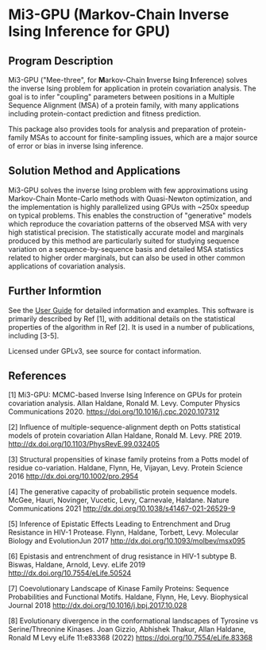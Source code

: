 Mi3-GPU (Markov-Chain Inverse Ising Inference for GPU)
==============================================================

## Program Description

Mi3-GPU ("Mee-three", for **M**arkov-Chain **I**nverse **I**sing **I**nference) solves the inverse Ising problem for application in protein covariation analysis. The goal is to infer "coupling" parameters between positions in a Multiple Sequence Alignment (MSA) of a protein family, with many applications including protein-contact prediction and fitness prediction.

This package also provides tools for analysis and preparation of protein-family MSAs to account for finite-sampling issues, which are a major source of error or bias in inverse Ising inference.

## Solution Method and Applications

Mi3-GPU solves the inverse Ising problem with few approximations using Markov-Chain Monte-Carlo methods with Quasi-Newton optimization, and the implementation is highly parallelized using GPUs with ~250x speedup on typical problems. This enables the construction of "generative" models which reproduce the covariation patterns of the observed MSA with very high statistical precision. The statistically accurate model and marginals produced by this method are particularly suited for studying sequence variation on a sequence-by-sequence basis and detailed MSA statistics related to higher order marginals, but can also be used in other common applications of covariation analysis.

## Further Informtion

See the [User Guide](UserGuide.md) for detailed information and examples. This software is primarily described by Ref [1], with additional details on the statistical properties of the algorithm in Ref [2]. It is used in a number of publications, including [3-5].

Licensed under GPLv3, see source for contact information.

## References

[1] Mi3-GPU: MCMC-based Inverse Ising Inference on GPUs for protein covariation analysis. Allan Haldane, Ronald M. Levy.  Computer Physics Communications 2020. https://doi.org/10.1016/j.cpc.2020.107312

[2] Influence of multiple-sequence-alignment depth on Potts statistical models of protein covariation
Allan Haldane, Ronald M. Levy. PRE 2019. http://dx.doi.org/10.1103/PhysRevE.99.032405

[3] Structural propensities of kinase family proteins from a Potts model of residue co-variation.  Haldane, Flynn, He, Vijayan, Levy. Protein Science 2016
http://dx.doi.org/10.1002/pro.2954

[4] The generative capacity of probabilistic protein sequence models.  McGee, Hauri, Novinger, Vucetic, Levy, Carnevale, Haldane.  Nature Communications 2021
http://dx.doi.org/10.1038/s41467-021-26529-9

[5] Inference of Epistatic Effects Leading to Entrenchment and Drug Resistance in HIV-1 Protease.  Flynn, Haldane, Torbett, Levy.  Molecular Biology and EvolutionJun 2017
http://dx.doi.org/10.1093/molbev/msx095

[6] Epistasis and entrenchment of drug resistance in HIV-1 subtype B.  Biswas, Haldane, Arnold, Levy.  eLife 2019
http://dx.doi.org/10.7554/eLife.50524

[7] Coevolutionary Landscape of Kinase Family Proteins: Sequence Probabilities and Functional Motifs. Haldane, Flynn, He, Levy.  Biophysical Journal 2018
http://dx.doi.org/10.1016/j.bpj.2017.10.028

[8] Evolutionary divergence in the conformational landscapes of Tyrosine vs Serine/Threonine Kinases. Joan Gizzio, Abhishek Thakur, Allan Haldane, Ronald M Levy  eLife 11:e83368 (2022) 
https://doi.org/10.7554/eLife.83368
